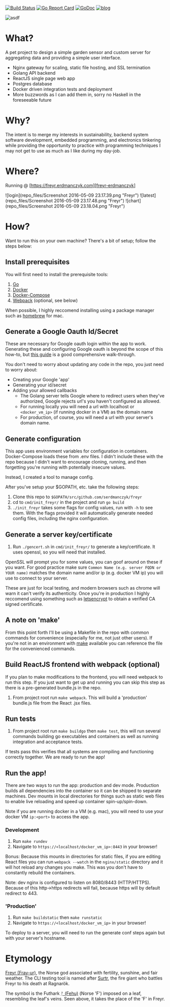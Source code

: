 [![Build Status](https://travis-ci.org/serdmanczyk/Freyr.svg?branch=master)](https://travis-ci.org/serdmanczyk/Freyr)
[![Go Report Card](https://goreportcard.com/badge/github.com/serdmanczyk/freyr)](https://goreportcard.com/report/github.com/serdmanczyk/freyr)
[![GoDoc](https://godoc.org/github.com/serdmanczyk/Freyr?status.svg)](https://godoc.org/github.com/serdmanczyk/Freyr)
[![blog](https://img.shields.io/badge/readMy-blog-green.svg)](http://serdmanczyk.github.io)

![asdf](repo_files/logo.png "Freyr")

# What?

A pet project to design a simple garden sensor and custom server for aggregating data and providing a simple user interface.

- Nginx gateway for scaling, static file hosting, and SSL termination
- Golang API backend 
- ReactJS single page web app
- Postgres database
- Docker driven integration tests and deployment
- More buzzwords as I can add them in, sorry no Haskell in the foreseeable future

# Why?

The intent is to merge my interests in sustainability, backend system software development, embedded programming, and electronics tinkering while providing the opportunity to practice with programming techniques I may not get to use as much as I like during my day-job.

# Where?

Running @ [https://freyr.erdmanczyk.com][freyr-erdmanczyk]

![login](repo_files/Screenshot 2016-05-09 23.17.39.png "Freyr")
![latest](repo_files/Screenshot 2016-05-09 23.17.48.png "Freyr")
![chart](repo_files/Screenshot 2016-05-09 23.18.04.png "Freyr")

[surtr]: https://en.wikipedia.org/wiki/Surtr
[freyr]: https://en.wikipedia.org/wiki/Freyr
[fehu]: https://en.wikipedia.org/wiki/Fehu
[particle]: https://www.particle.io/
[freyr-erdmanczyk]: https://freyr.erdmanczyk.com

# How?

Want to run this on your own machine?  There's a bit of setup; follow the steps below:

## Install prerequisites

You will first need to install the prerequisite tools:

1. [Go](https://golang.org/dl/)
2. [Docker](https://docs.docker.com/engine/installation/)
3. [Docker-Compose](https://docs.docker.com/compose/)
4. [Webpack](http://webpack.github.io/docs/installation.html) (optional, see below)

When possible, I highly reccomend installing using a package manager such as [homebrew](http://brew.sh/) for mac.

## Generate a Google Oauth Id/Secret

These are necessary for Google oauth login within the app to work.  Generating these and configuring Google oauth is beyond the scope of this how-to, but [this guide](https://developers.google.com/identity/protocols/OAuth2WebServer) is a good comprehensive walk-through.

You don't need to worry about updating any code in the repo, you just need to worry about:

- Creating your Google 'app'
- Generating your id/secret
- Adding your allowed callbacks
  - The Golang server tells Google where to redirect users when they've authorized, Google rejects url's you haven't configured as allowed.
  - For running locally you will need a url with localhost or `<docker_vm_ip>` (if running docker in a VM) as the domain name
  - For production, of course, you will need a url with your server's domain name.

## Generate configuration

This app uses environment variables for configuration in containers.  Docker-Compose loads these from .env files.  I didn't include these with the repo because I didn't want to encourage cloning, running, and then forgetting you're running with potentially insecure values.

Instead, I created a tool to manage config.

After you've setup your $GOPATH, etc. take the following steps:

1. Clone this repo to `$GOPATH/src/github.com/serdmanczyk/freyr`
2. cd to `cmd/init_freyr/` in the project and run `go build`
3. `./init_freyr` takes some flags for config values, run with `-h` to see them.  With the flags provided it will automatically generate needed config files, including the nginx configuration.

## Generate a server key/certificate

1. Run `./gencert.sh` in `cmd/init_freyr/` to generate a key/certificate.  It uses openssl, so you will need that installed.
 
OpenSSL will prompt you for some values, you can goof around on these if you want.  For good practice make sure `Common Name (e.g. server FQDN or YOUR name)` matches the domain name and/or ip (e.g. docker VM ip) you will use to connect to your server.

These are just for local testing, and modern browsers such as chrome will warn it can't verify its authenticity.  Once you're in production I highly reccomend using something such as [letsencrypt](https://letsencrypt.org/) to obtain a verified CA signed certificate.

## A note on 'make'

From this point forth I'll be using a Makefile in the repo with common commands for convenience (especially for me, not just other users).  If you're not in an environment with [make](https://www.gnu.org/software/make/) available you can reference the file for the convenienced commands.

## Build ReactJS frontend with webpack (optional)

If you plan to make modifications to the frontend, you will need webpack to run this step.  If you just want to get up and running you can skip this step as there is a pre-generated bundle.js in the repo.

1. From project root run `make webpack`.  This will build a 'production' bundle.js file from the React .jsx files.

## Run tests

1. From project root run `make buildgo` then `make test`, this will run several commands building go executables and containers as well as running integration and acceptance tests.

If tests pass this verifies that all systems are compiling and functioning correctly together.  We are ready to run the app!

## Run the app!

There are two ways to run the app: production and dev mode.  Production builds all dependencies into the container so it can be shipped to separate machines.  Dev mounts in local directories for things such as static web files to enable live reloading and speed up container spin-up/spin-down.

Note if you are running docker in a VM (e.g. mac), you will need to use your docker VM `ip:<port>` to access the app.

### Development

1. Run `make rundev`
2. Navigate to `https://<localhost/docker_vm_ip>:8443` in your browser!

Bonus: Because this mounts in directories for static files, if you are editing React files you can run `webpack --watch` in the `nginx/static` directory and it will hot reload any changes you make.  This was you don't have to constantly rebuild the containers.

Note: dev nginx is configured to listen on 8080/8443 (HTTP/HTTPS).  Because of this http->https redirects will fail, because https will by default redirect to 443.

### 'Production'

1. Run `make buildstatic` then `make runstatic`
2. Navigate to `https://<localhost/docker_vm_ip>` in your browser!

To deploy to a server, you will need to run the generate conf steps again but with your server's hostname.


# Etymology

[Freyr (Fray-ur)][freyr], the Norse god associated with fertility, sunshine, and fair weather.  The CLI testing tool is named after [Surtr][surtr], the fire giant who battles Freyr to his death at Ragnarök.

The symbol is the Futhark [ᚠ (Fehu)][fehu] (Norse 'F') imposed on a leaf, resembling the leaf's veins.  Seen above, it takes the place of the 'F' in Freyr.
